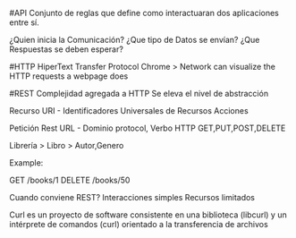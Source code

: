#API
Conjunto de reglas que define como interactuaran dos aplicaciones entre sí.

¿Quien inicia la Comunicación?
¿Que tipo de Datos se envían?
¿Que Respuestas se deben esperar?

#HTTP
HiperText Transfer Protocol
Chrome > Network can visualize the HTTP requests a webpage does


#REST
Complejidad agregada a HTTP
Se eleva el nivel de abstracción

Recurso
URI - Identificadores Universales de Recursos
Acciones

Petición Rest
URL - Dominio protocol,
Verbo HTTP GET,PUT,POST,DELETE

Librería > Libro > Autor,Genero

Example:

GET /books/1
DELETE /books/50


Cuando conviene REST?
Interacciones simples
Recursos limitados


 Curl es un proyecto de software consistente en una biblioteca (libcurl) y un intérprete de comandos (curl) orientado a la transferencia de archivos